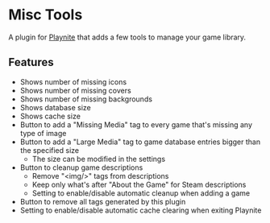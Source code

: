 # Misc Tools
A plugin for [Playnite](https://playnite.link/) that adds a few tools to manage your game library.

## Features
- Shows number of missing icons
- Shows number of missing covers
- Shows number of missing backgrounds
- Shows database size
- Shows cache size
- Button to add a "Missing Media" tag to every game that's missing any type of image
- Button to add a "Large Media" tag to game database entries bigger than the specified size
   - The size can be modified in the settings
- Button to cleanup game descriptions
   - Remove "&lt;img/&gt;" tags from descriptions
   - Keep only what's after "About the Game" for Steam descriptions
   - Setting to enable/disable automatic cleanup when adding a game
- Button to remove all tags generated by this plugin
- Setting to enable/disable automatic cache clearing when exiting Playnite
